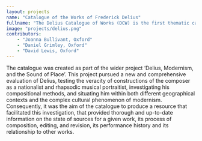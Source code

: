 ```yaml
---
layout: projects
name: "Catalogue of the Works of Frederick Delius"
fullname: "The Delius Catalogue of Works (DCW) is the first thematic catalogue of the composer’s works, and the first to be digital."
image: "projects/delius.png"
contributors: 
    - "Joanna Bullivant, Oxford"
    - "Daniel Grimley, Oxford"
    - "David Lewis, Oxford"
---
```

The catalogue was created as part of the wider project ‘Delius, Modernism, and the Sound of Place’. This project 
pursued a new and comprehensive evaluation of Delius, testing the veracity of constructions of the composer as a 
nationalist and rhapsodic musical portraitist, investigating his compositional methods, and situating him within 
both different geographical contexts and the complex cultural phenomenon of modernism. Consequently, it was the 
aim of the catalogue to produce a resource that facilitated this investigation, that provided thorough and up-to-date 
information on the state of sources for a given work, its process of composition, editing, and revision, its 
performance history and its relationship to other works.
